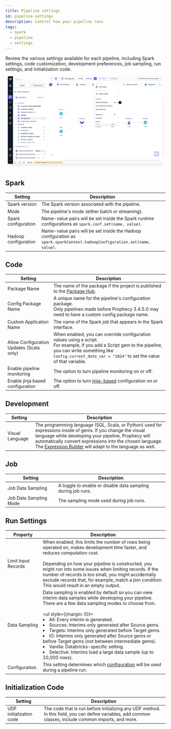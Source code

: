 ```yaml
---
title: Pipeline settings
id: pipeline-settings
description: Control how your pipeline runs
tags:
  - spark
  - pipeline
  - settings
---
```


Review the various settings available for each pipeline, including Spark settings, code customization, development preferences, job sampling, run settings, and initialization code.

![Pipeline settings](img/pipeline-settings.png)

## Spark

<div className="fixed-table">

| Setting              | Description                                                                                                                |
| -------------------- | -------------------------------------------------------------------------------------------------------------------------- |
| Spark version        | The Spark version associated with the pipeline.                                                                            |
| Mode                 | The pipeline's mode (either batch or streaming).                                                                           |
| Spark configuration  | Name-value pairs will be set inside the Spark runtime configurations as `spark.conf.set(name, value)`.                     |
| Hadoop configuration | Name-value pairs will be set inside the Hadoop configuration as `spark.sparkContext.hadoopConfiguration.set(name, value)`. |

</div>

## Code

<div className="fixed-table">

| Setting                                  | Description                                                                                                                                                                                                                       |
| ---------------------------------------- | --------------------------------------------------------------------------------------------------------------------------------------------------------------------------------------------------------------------------------- |
| Package Name                             | The name of the package if the project is published to the <a href="../../extensibility/package-hub/">Package Hub</a>.                                                                                                            |
| Config Package Name                      | A unique name for the pipeline's configuration package.<br />Only pipelines made before Prophecy 3.4.5.0 may need to have a custom config package name.                                                                           |
| Custom Application Name                  | The name of the Spark job that appears in the Spark interface.                                                                                                                                                                    |
| Allow Configuration Updates (Scala only) | When enabled, you can override configuration values using a script.<br />For example, if you add a Script gem to the pipeline, you can write something like `Config.current_date_var = "2024"` to set the value of that variable. |
| Enable pipeline monitoring               | The option to turn pipeline monitoring on or off.                                                                                                                                                                                 |
| Enable jinja based configuration         | The option to turn <a href="../pipelines/configuration#syntax">jinja-based</a> configuration on or off.                                                                                                                           |

</div>

## Development

<div className="fixed-table">

| Setting         | Description                                                                                                                                                                                                                                                                                                                           |
| --------------- | ------------------------------------------------------------------------------------------------------------------------------------------------------------------------------------------------------------------------------------------------------------------------------------------------------------------------------------- |
| Visual Language | The programming language (SQL, Scala, or Python) used for expressions inside of gems. If you change the visual language while developing your pipeline, Prophecy will automatically convert expressions into the chosen language. The <a href="../gems/expression-builder">Expression Builder</a> will adapt to the language as well. |

</div>

## Job

<div className="fixed-table">

| Setting                | Description                                                  |
| ---------------------- | ------------------------------------------------------------ |
| Job Data Sampling      | A toggle to enable or disable data sampling during job runs. |
| Job Data Sampling Mode | The sampling mode used during job runs.                      |

</div>

## Run Settings

<div className="fixed-table">

| Property            | Description                                                                                                                                                                                                                                                                                                                                                                                                                                                                                                                                                                                                           |
| ------------------- | --------------------------------------------------------------------------------------------------------------------------------------------------------------------------------------------------------------------------------------------------------------------------------------------------------------------------------------------------------------------------------------------------------------------------------------------------------------------------------------------------------------------------------------------------------------------------------------------------------------------- |
| Limit Input Records | When enabled, this limits the number of rows being operated on, makes development time faster, and reduces computation cost. <br /><br /> Depending on how your pipeline is constructed, you might run into some issues when limiting records. If the number of records is too small, you might accidentally exclude records that, for example, match a join condition. This would result in an empty output.                                                                                                                                                                                                         |
| Data Sampling       | Data sampling is enabled by default so you can view interim data samples while developing your pipeline. There are a few data sampling modes to choose from. <br /><br /> <ul style={{margin: 0}}> <li>All: Every interim is generated.</li> <li>Sources: Interims only generated after Source gems.</li> <li>Targets: Interims only generated before Target gems.</li> <li>IO: Interims only generated after Source gems or before Target gems (not between intermediate gems).</li> <li>Vanilla: Databricks-specific setting.</li> <li>Selective: Interims load a large data sample (up to 10,000 rows).</li> </ul> |
| Configuration       | This setting determines which <a href="../pipelines/configuration">configuration</a> will be used during a pipeline run.                                                                                                                                                                                                                                                                                                                                                                                                                                                                                              |

</div>

## Initialization Code

<div className="fixed-table">

| Setting                 | Description                                                                                                                                             |
| ----------------------- | ------------------------------------------------------------------------------------------------------------------------------------------------------- |
| UDF initialization code | The code that is run before initializing any UDF method. In this field, you can define variables, add common classes, include common imports, and more. |

</div>
